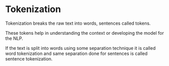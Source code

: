 # Tokenization

Tokenization breaks the raw text into words, sentences called tokens.

These tokens help in understanding the context or developing the model for the NLP.

If the text is split into words using some separation technique it is called word tokenization and same separation done for sentences is called sentence tokenization.
